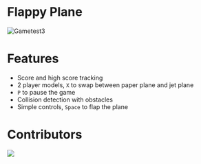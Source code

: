 # Flappy Plane

![Gametest3](https://github.com/user-attachments/assets/5cc7e950-9a19-44dd-b400-886a24e03fb2)

# Features
- Score and high score tracking
- 2 player models, `X` to swap between paper plane and jet plane
- `P` to pause the game
- Collision detection with obstacles
- Simple controls, `Space` to flap the plane

# Contributors
<a href="https://github.com/SimWsol/MathComp2_Group3/graphs/contributors">
  <img src="https://contrib.rocks/image?repo=SimWsol/MathComp2_Group3" />
</a>
